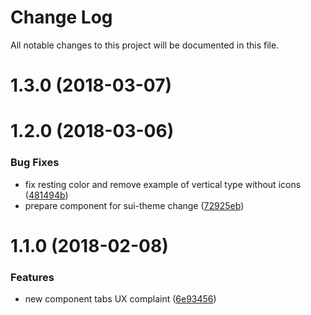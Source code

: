 # Change Log

All notable changes to this project will be documented in this file.

<a name="1.3.0"></a>
# 1.3.0 (2018-03-07)



<a name="1.2.0"></a>
# 1.2.0 (2018-03-06)


### Bug Fixes

* fix resting color and remove example of vertical type without icons ([481494b](https://github.com/SUI-Components/sui-components/commit/481494b))
* prepare component for sui-theme change ([72925eb](https://github.com/SUI-Components/sui-components/commit/72925eb))



<a name="1.1.0"></a>
# 1.1.0 (2018-02-08)


### Features

* new component tabs UX complaint ([6e93456](https://github.com/SUI-Components/sui-components/commit/6e93456))



